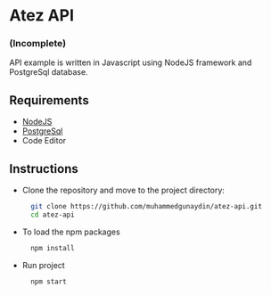 # Atez API
### (Incomplete)

API example is written in Javascript using NodeJS framework and PostgreSql database.

## Requirements
- [NodeJS](https://nodejs.org/en/)
- [PostgreSql](https://www.postgresql.org/)
- Code Editor

## Instructions

- Clone the repository and move to the project directory:
  ```bash
    git clone https://github.com/muhammedgunaydin/atez-api.git
    cd atez-api
  ```
  
- To load the npm packages
  ```bash
    npm install
  ```
    
- Run project
  ```bash
    npm start
  ```
 
 

